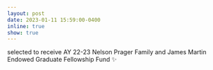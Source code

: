 ```yaml
---
layout: post
date: 2023-01-11 15:59:00-0400
inline: true
show: true
---
```


selected to receive AY 22-23 Nelson Prager Family and James Martin Endowed Graduate Fellowship Fund :sparkles:
